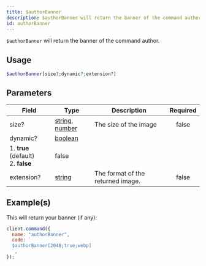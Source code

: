 ```yaml
---
title: $authorBanner
description: $authorBanner will return the banner of the command author.
id: authorBanner
---
```


`$authorBanner` will return the banner of the command author.

## Usage

```php
$authorBanner[size?;dynamic?;extension?]
```

## Parameters

| Field                                        | Type                                                                                                                                                                                                 | Description                       | Required |
| -------------------------------------------- | ---------------------------------------------------------------------------------------------------------------------------------------------------------------------------------------------------- | --------------------------------- | :------: |
| size?                                        | [string](https://developer.mozilla.org/en-US/docs/Web/JavaScript/Reference/Global_Objects/String), [number](https://developer.mozilla.org/en-US/docs/Web/JavaScript/Reference/Global_Objects/Number) | The size of the image             |  false   |
| dynamic?                                     | [boolean](https://developer.mozilla.org/en-US/docs/Web/JavaScript/Reference/Global_Objects/Boolean)                                                                                                  |
 1. **true** (default) <br /> 2. **false**                                                                                                                                                            | false                             |
| extension?                                   | [string](https://developer.mozilla.org/en-US/docs/Web/JavaScript/Reference/Global_Objects/String)                                                                                                    | The format of the returned image. |  false   |

## Example(s)

This will return your banner (if any):

```javascript
client.command({
  name: "authorBanner",
  code: `
  $authorBanner[2048;true;webp]
  `,
});
```
